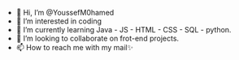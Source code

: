 - 👋 Hi, I’m @YoussefM0hamed
- 👀 I’m interested in coding 
- 🌱 I’m currently learning Java - JS - HTML - CSS - SQL - python.
- 💞️ I’m looking to collaborate on frot-end projects. 
- 📫 How to reach me with my mail✨

<!---
YoussefM0hamed/YoussefM0hamed is a ✨ special ✨ repository because its `README.md` (this file) appears on your GitHub profile.
You can click the Preview link to take a look at your changes.
--->
